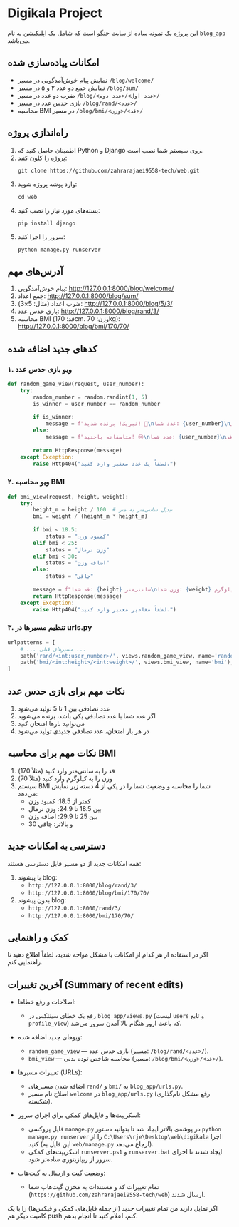 # Digikala Project

این پروژه یک نمونه ساده از سایت جنگو است که شامل یک اپلیکیشن به نام `blog_app` می‌باشد.

## امکانات پیاده‌سازی شده
- نمایش پیام خوش‌آمدگویی در مسیر `/blog/welcome/`
- نمایش جمع دو عدد ۲ و ۵ در مسیر `/blog/sum/`
- ضرب دو عدد در مسیر `/blog/<عدد اول>/<عدد دوم>/`
- بازی حدس عدد در مسیر `/blog/rand/<عدد>/`
- محاسبه BMI در مسیر `/blog/bmi/<قد>/<وزن>/`

## راه‌اندازی پروژه
1. اطمینان حاصل کنید که Python و Django روی سیستم شما نصب است.
2. پروژه را کلون کنید:
   ```
   git clone https://github.com/zahrarajaei9558-tech/web.git
   ```
3. وارد پوشه پروژه شوید:
   ```
   cd web
   ```
4. بسته‌های مورد نیاز را نصب کنید:
   ```
   pip install django
   ```
5. سرور را اجرا کنید:
   ```
   python manage.py runserver
   ```

## آدرس‌های مهم
1. پیام خوش‌آمدگویی: http://127.0.0.1:8000/blog/welcome/
2. جمع اعداد: http://127.0.0.1:8000/blog/sum/
3. ضرب اعداد (مثال: 5×3): http://127.0.0.1:8000/blog/5/3/
4. بازی حدس عدد: http://127.0.0.1:8000/blog/rand/3/
5. محاسبه BMI (قد: 170cm، وزن: 70kg): http://127.0.0.1:8000/blog/bmi/170/70/

## کد‌های جدید اضافه شده

### ۱. ویو بازی حدس عدد
```python
def random_game_view(request, user_number):
    try:
        random_number = random.randint(1, 5)  
        is_winner = user_number == random_number
        
        if is_winner:
            message = f"تبریک! برنده شدید! 🎉\nعدد شما: {user_number}\nعدد تصادفی: {random_number}"
        else:
            message = f"متاسفانه باختید! 😔\nعدد شما: {user_number}\nعدد تصادفی: {random_number}"
            
        return HttpResponse(message)
    except Exception:
        raise Http404("لطفاً یک عدد معتبر وارد کنید.")
```

### ۲. ویو محاسبه BMI
```python
def bmi_view(request, height, weight):
    try:
        height_m = height / 100  # تبدیل سانتی‌متر به متر
        bmi = weight / (height_m * height_m)
        
        if bmi < 18.5:
            status = "کمبود وزن"
        elif bmi < 25:
            status = "وزن نرمال"
        elif bmi < 30:
            status = "اضافه وزن"
        else:
            status = "چاقی"
            
        message = f"قد شما: {height} سانتی‌متر\nوزن شما: {weight} کیلوگرم\nشاخص BMI: {bmi:.1f}\nوضعیت: {status}"
        return HttpResponse(message)
    except Exception:
        raise Http404("لطفاً مقادیر معتبر وارد کنید.")
```

### ۳. تنظیم مسیرها در urls.py
```python
urlpatterns = [
    # ... مسیرهای قبلی ...
    path('rand/<int:user_number>/', views.random_game_view, name='random_game'),
    path('bmi/<int:height>/<int:weight>/', views.bmi_view, name='bmi'),
]
```

## نکات مهم برای بازی حدس عدد
1. عدد تصادفی بین 1 تا 5 تولید می‌شود
2. اگر عدد شما با عدد تصادفی یکی باشد، برنده می‌شوید
3. می‌توانید بارها امتحان کنید
4. در هر بار امتحان، عدد تصادفی جدیدی تولید می‌شود

## نکات مهم برای محاسبه BMI
1. قد را به سانتی‌متر وارد کنید (مثلاً 170)
2. وزن را به کیلوگرم وارد کنید (مثلاً 70)
3. سیستم BMI شما را محاسبه و وضعیت شما را در یکی از 4 دسته زیر نمایش می‌دهد:
   - کمتر از 18.5: کمبود وزن
   - بین 18.5 تا 24.9: وزن نرمال
   - بین 25 تا 29.9: اضافه وزن
   - 30 و بالاتر: چاقی

## دسترسی به امکانات جدید
همه امکانات جدید از دو مسیر قابل دسترسی هستند:
1. با پیشوند blog:
   - `http://127.0.0.1:8000/blog/rand/3/`
   - `http://127.0.0.1:8000/blog/bmi/170/70/`
2. بدون پیشوند blog:
   - `http://127.0.0.1:8000/rand/3/`
   - `http://127.0.0.1:8000/bmi/170/70/`

## کمک و راهنمایی
اگر در استفاده از هر کدام از امکانات با مشکل مواجه شدید، لطفاً اطلاع دهید تا راهنمایی کنم.

## آخرین تغییرات (Summary of recent edits)

- اصلاحات و رفع خطاها:
    - رفع یک خطای سینتکس در `blog_app/views.py` (لیست `users` و تابع `profile_view`) که باعث ارور هنگام بالا آمدن سرور می‌شد.

- ویوهای جدید اضافه شده:
    - `random_game_view` — بازی حدس عدد (مسیر: `/blog/rand/<عدد>/`).
    - `bmi_view` — محاسبه شاخص توده بدنی (مسیر: `/blog/bmi/<قد>/<وزن>/`).

- تغییرات مسیرها (URLs):
    - اضافه شدن مسیرهای `rand/` و `bmi/` به `blog_app/urls.py`.
    - اصلاح نام مسیر `welcome` در `blog_app/urls.py` (رفع مشکل نام‌گذاری شکسته).

- اسکریپت‌ها و فایل‌های کمکی برای اجرای سرور:
    - فایل پروکسی `manage.py` در پوشه‌ی بالاتر ایجاد شد تا بتوانید دستور `python manage.py runserver` را از `C:\Users\rje\Desktop\web\digikala` اجرا کنید (این فایل به `web/manage.py` ارجاع می‌دهد).
    - اسکریپت‌های کمکی `runserver.ps1` و `runserver.bat` ایجاد شدند تا اجرای سرور از ریپازیتوری ساده‌تر شود.

- وضعیت گیت و ارسال به گیت‌هاب:
    - تمام تغییرات کد و مستندات به مخزن گیت‌هاب شما (`https://github.com/zahrarajaei9558-tech/web`) ارسال شدند.

اگر تمایل دارید من تمام تغییرات جدید (از جمله فایل‌های کمکی و فیکس‌ها) را با یک کامیت دیگر هم push کنم، اعلام کنید تا انجام بدهم.